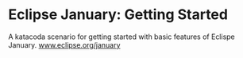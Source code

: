 # Eclipse January: Getting Started

A katacoda scenario for getting started with basic features of Eclispe January.
www.eclipse.org/january